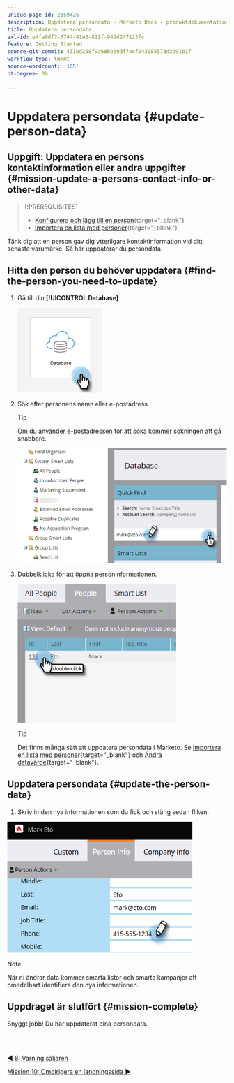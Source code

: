 ```yaml
---
unique-page-id: 2359426
description: Uppdatera persondata - Marketo Docs - produktdokumentation
title: Uppdatera persondata
exl-id: e4fe0df7-5744-41e6-821f-942d247123fc
feature: Getting Started
source-git-commit: 431bd258f9a68bbb9df7acf043085578d3d91b1f
workflow-type: tm+mt
source-wordcount: '165'
ht-degree: 0%

---
```


# Uppdatera persondata {#update-person-data}

## Uppgift: Uppdatera en persons kontaktinformation eller andra uppgifter {#mission-update-a-persons-contact-info-or-other-data}

>[!PREREQUISITES]
>
>* [Konfigurera och lägg till en person](/help/marketo/getting-started/quick-wins/get-set-up-and-add-a-person.md){target="_blank"}
>* [Importera en lista med personer](/help/marketo/getting-started/quick-wins/import-a-list-of-people.md){target="_blank"}

Tänk dig att en person gav dig ytterligare kontaktinformation vid ditt senaste varumärke. Så här uppdaterar du persondata.

## Hitta den person du behöver uppdatera {#find-the-person-you-need-to-update}

1. Gå till din **[!UICONTROL Database]**.

   ![](assets/update-person-data-1.png)

1. Sök efter personens namn eller e-postadress.

   >[!TIP]
   >
   >Om du använder e-postadressen för att söka kommer sökningen att gå snabbare.

   ![](assets/update-person-data-2.png)

1. Dubbelklicka för att öppna personinformationen.

   ![](assets/update-person-data-3.png)

   >[!TIP]
   >
   >Det finns många sätt att uppdatera persondata i Marketo. Se [Importera en lista med personer](/help/marketo/getting-started/quick-wins/import-a-list-of-people.md){target="_blank"} och [Ändra datavärde](/help/marketo/product-docs/core-marketo-concepts/smart-campaigns/flow-actions/change-data-value.md){target="_blank"}.

## Uppdatera persondata {#update-the-person-data}

1. Skriv in den nya informationen som du fick och stäng sedan fliken.

![](assets/update-person-data-4.png)

>[!NOTE]
>
>När ni ändrar data kommer smarta listor och smarta kampanjer att omedelbart identifiera den nya informationen.

## Uppdraget är slutfört {#mission-complete}

Snyggt jobb! Du har uppdaterat dina persondata.

<br> 

[◄ 8: Varning säljaren](/help/marketo/getting-started/quick-wins/alert-the-sales-rep.md)

[Mission 10: Omdirigera en landningssida ►](/help/marketo/getting-started/quick-wins/redirect-a-landing-page.md)

